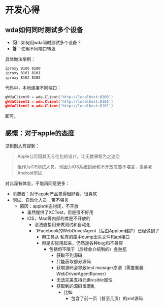 # 开发心得

## wda如何同时测试多个设备

* **问**：如何用wda同时测试多个设备？
* **答**：使用不同端口转发

具体做法举例：

```bash
iproxy 8100 8100
iproxy 8101 8101
iproxy 8102 8102
```

代码中，本地连接不同端口：

```python
gWdaClient0 = wda.Client('http://localhost:8100’)
gWdaClient1 = wda.Client('http://localhost:8101’)
gWdaClient2 = wda.Client('http://localhost:8102')
```

即可。

## 感慨：对于apple的态度

见到[别人](https://www.lizenghai.com/archives/19660.html)有提到：

> Apple公司因其无与伦比的设计，让无数果粉为之迷恋
> 
> 但作为iOS测试人员，也因为iOS系统封闭和不开放库苦不堪言，羡慕死Android测试

对此深有体会，不能再同意更多：

* 消费者：对于apple产品觉得很好看，很喜欢
* 测试、自动化人员：苦不堪言
  * 原因：apple生态封闭，不开放
    * 虽然提供了XCTest，但是很不好用
    * iOS，Mac等内部的库是不开放的
      * 没法直接用来做测试和自动化
      * -》Facebook的WebDriverAgent（后由Appium维护）已经做到了
        * 用工具从 私有的库中dump出头文件和api接口
        * 但是实际用起来，仍然是各种bug和不兼容
          * 包括但不限于（后续会介绍到的）[各种坑](https://book.crifan.com/books/ios_automation_facebook_wda/website/ios_pitfall/)
            * 获取不到源码
            * 只能获取部分源码
            * 获取源码会导致test manager崩溃（需要重装WebDriverAgentRunner）
            * 无法完美支持元素visible属性
            * 获取到的源码很混乱
              * 比如
                * 包含了前一页（甚至几页）的xml源码

